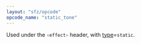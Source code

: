 ```yaml
---
layout: "sfz/opcode"
opcode_name: "static_tone"
---
```

Used under the `‹effect›` header, with [type]=`static`.

[type]: type#static
